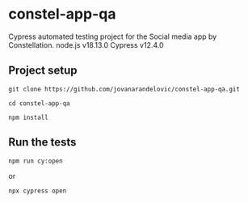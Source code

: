 # constel-app-qa
Cypress automated testing project for the Social media app by Constellation.
node.js v18.13.0
Cypress v12.4.0 

## Project setup

`git clone https://github.com/jovanarandelovic/constel-app-qa.git`

`cd constel-app-qa`

`npm install`

## Run the tests

`npm run cy:open`

or

`npx cypress open`
